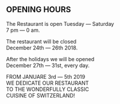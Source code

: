 ## OPENING HOURS

The Restaurant is open Tuesday — Saturday  
7 pm — 0 am.  
  
The restaurant will be closed  
December 24th — 26th 2018.  
  
After the holidays we will be opened  
December 27th — 31st, every day.  
  
    
FROM JANUARE 3rd — 5th 2019  
WE DEDICATE OUR RESTAURANT  
TO THE WONDERFULLY CLASSIC  
CUISINE OF SWITZERLAND!
  


